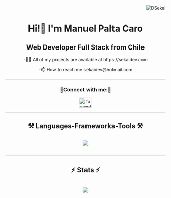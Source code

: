 <p align="right"> <img src="https://komarev.com/ghpvc/?username=DSekai&label=Profile%20views&color=0e75b6&style=flat" alt="DSekai" /> </p>
<h1 align="center">Hi!👋 I'm Manuel Palta Caro</h1> 
<h2 align="center">Web Developer Full Stack from Chile</h2>

<p align="center">-👨‍💻 All of my projects are available at https://sekaidev.com</p>
<p align="center">-📫 How to reach me sekaidev@hotmail.com</p>

<hr/>

<h3 align="center">📣Connect with me:📣</h3>
<p align="center">
  <a href="https://linkedin.com/in/sekaidev" target="blank"><img align="center" src="https://raw.githubusercontent.com/rahuldkjain/github-profile-readme-generator/master/src/images/icons/Social/linked-in-alt.svg" alt="facundo-wehrli" height="30" width="40" /></a>
</p>
 <hr/>
 
<h2 align="center">⚒️ Languages-Frameworks-Tools ⚒️</h2>
<br/>
<div align="center">
    <img src="https://skillicons.dev/icons?i=react,bootstrap,html,css,vscode,github,tailwind,git,nodejs,python,php,javascript,typescript,express,mongodb,nextjs,mysql,astro" />
</div>

<br/>
<hr/>

<h2 align="center">⚡ Stats ⚡</h2>
<br>
<div align="center">
  <img align="center" src="https://github-readme-stats.vercel.app/api/top-langs?username=DSekai&show_icons=true&locale=en&layout=compact&theme=material-palenight" />
</div>


<!--
**DSekai/DSekai** is a ✨ _special_ ✨ repository because its `README.md` (this file) appears on your GitHub profile.

Here are some ideas to get you started:

- 🔭 I’m currently working on ...
- 🌱 I’m currently learning ...
- 👯 I’m looking to collaborate on ...
- 🤔 I’m looking for help with ...
- 💬 Ask me about ...
- 📫 How to reach me: ...
- 😄 Pronouns: ...
- ⚡ Fun fact: ...
-->
